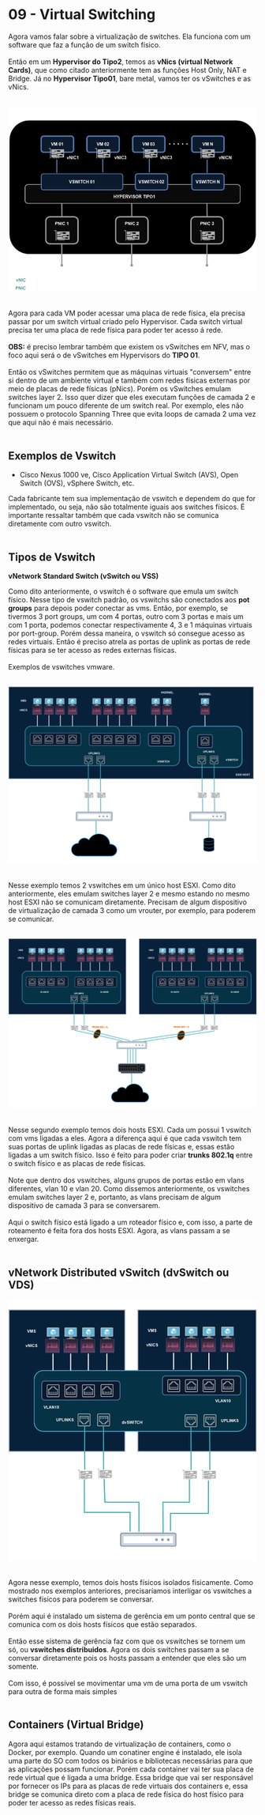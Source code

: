 # 09 - Virtual Switching

Agora vamos falar sobre a virtualização de switches. Ela funciona com um software que faz a função de um switch físico. <br></br>
Então em um **Hypervisor do Tipo2**, temos as **vNics (virtual Network Cards)**, que como citado anteriormente tem as funções Host Only, NAT e Bridge. Já no **Hypervisor Tipo01**, bare metal, vamos ter os vSwitches e as vNics. <br></br>

![SERVER](Imagens/server.png) <br></br>

Agora para cada VM poder acessar uma placa de rede física, ela precisa passar por um switch virtual criado pelo Hypervisor. Cada switch virtual precisa ter uma placa de rede física para poder ter acesso á rede. <br></br>
**OBS:** é preciso lembrar também que existem os vSwitches em NFV, mas o foco aqui será o de vSwitches em Hypervisors do **TIPO 01**. <br></br>
Então os vSwitches permitem que as máquinas virtuais "conversem" entre si dentro de um ambiente virtual e também com redes físicas externas por meio de placas de rede físicas (pNics). Porém os vSwitches emulam switches layer 2. Isso quer dizer que eles executam funções de camada 2 e funcionam um pouco diferente de um switch real. Por exemplo, eles não possuem o protocolo Spanning Three que evita loops de camada 2 uma vez que aqui não é mais necessário. <br></br>

## Exemplos de Vswitch

- Cisco Nexus 1000 ve, Cisco Application Virtual Switch (AVS), Open Switch (OVS), vSphere Switch, etc.

Cada fabricante tem sua implementação de vswitch e dependem do que for implementado, ou seja, não são totalmente iguais aos switches físicos. É importante ressaltar também que cada vswitch não se comunica diretamente com outro vswitch. <br></br>

## Tipos de Vswitch

**vNetwork Standard Switch (vSwitch ou VSS)**

Como dito anteriormente, o vswitch é o software que emula um switch físico. Nesse tipo de vswitch padrão, os vswitchs são conectados aos **pot groups** para depois poder conectar as vms. Então, por exemplo, se tivermos 3 port groups, um com 4 portas, outro com 3 portas e mais um com 1 porta, podemos conectar respectivamente 4, 3 e 1 máquinas virtuais por port-group. Porém dessa maneira, o vswitch só consegue acesso as redes virtuais. Então é preciso atrela as portas de uplink as portas de rede físicas para se ter acesso as redes externas físicas. <br></br>
Exemplos de vswitches vmware. <br></br>

![VSWITCH](Imagens/vswitch.png) <br></br>

Nesse exemplo temos 2 vswitches em um único host ESXI. Como dito anteriormente, eles emulam switches layer 2 e mesmo estando no mesmo host ESXI não se comunicam diretamente. Precisam de algum dispositivo de virtualização de camada 3 como um vrouter, por exemplo, para poderem se comunicar. <br></br>

![TRUNK](Imagens/trunk.png) <br></br>

Nesse segundo exemplo temos dois hosts ESXI. Cada um possui 1 vswitch com vms ligadas a eles. Agora a diferença aqui é que cada vswitch tem suas portas de uplink ligadas as placas de rede físicas e, essas estão ligadas a um switch físico. Isso é feito para poder criar **trunks 802.1q** entre o switch físico e as placas de rede físicas. <br></br>
Note que dentro dos vswitches, alguns grupos de portas estão em vlans diferentes, vlan 10 e vlan 20. Como dissemos anteriormente, os vswitches emulam switches layer 2 e, portanto, as vlans precisam de algum dispositivo de camada 3 para se conversarem. <br></br>
Aqui o switch físico está ligado a um roteador físico e, com isso, a parte de roteamento é feita fora dos hosts ESXI. Agora, as vlans passam a se enxergar. <br></br>

## vNetwork Distributed vSwitch (dvSwitch ou VDS)

![VDS](Imagens/vds.png) <br></br>

Agora nesse exemplo, temos dois hosts físicos isolados fisicamente. Como mostrado nos exemplos anteriores, precisaríamos interligar os vswitches a switches físicos para poderem se conversar. <br></br>
Porém aqui é instalado um sistema de gerência em um ponto central que se comunica com os dois hosts físicos que estão separados. <br></br>
Então esse sistema de gerência faz com que os vswitches se tornem um só, ou **vswitches distribuidos**. Agora os dois switches passam a se conversar diretamente pois os hosts passam a entender que eles são um somente. <br></br>
Com isso, é possível se movimentar uma vm de uma porta de um vswitch para outra de forma mais simples <br></br>

## Containers (Virtual Bridge)

Agora aqui estamos tratando de virtualização de containers, como o Docker, por exemplo. Quando um conatiner engine é instalado, ele isola uma parte do SO com todos os binários e bibliotecas necessárias para que as aplicações possam funcionar. Porém cada container vai ter sua placa de rede virtual que é ligada a uma bridge. Essa bridge que vai ser responsável por fornecer os IPs para as placas de rede virtuais dos containers e, essa bridge se comunica direto com a placa de rede física do host físico para poder ter acesso as redes físicas reais. <br></br>